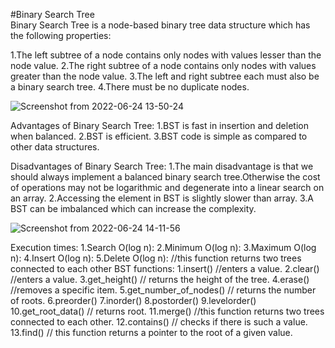#Binary Search Tree<br />
Binary Search Tree is a node-based binary tree data structure which has the following properties: 

1.The left subtree of a node contains only nodes with values lesser than the node value.
2.The right subtree of a node contains only nodes with values greater than the node value.
3.The left and right subtree each must also be a binary search tree. 
4.There must be no duplicate nodes.

![Screenshot from 2022-06-24 13-50-24](https://user-images.githubusercontent.com/104670251/175511507-48ad9686-6ac9-4c95-87fa-5597c9d37744.png)

Advantages of Binary Search Tree:
1.BST is fast in insertion and deletion when balanced.
2.BST is efficient.
3.BST code is simple as compared to other data structures.

Disadvantages of Binary Search Tree:
1.The main disadvantage is that we should always implement a balanced binary search tree.Otherwise the cost of operations may not be logarithmic and degenerate into a linear search on an array.
2.Accessing the element in BST is slightly slower than array.
3.A BST can be imbalanced which can increase the complexity.

![Screenshot from 2022-06-24 14-11-56](https://user-images.githubusercontent.com/104670251/175514722-dbed9e89-3654-4f09-9168-2cd5bc50b782.png)

Execution times:
1.Search	O(log n):
2.Minimum	O(log n):
3.Maximum	O(log n):
4.Insert	O(log n):
5.Delete	O(log n):
//this function returns two trees connected to each other
BST functions:
1.insert() //enters a value.
2.clear() //enters a value.
3.get_height() // returns the height of the tree.
4.erase() //removes a specific item.
5.get_number_of_nodes() // returns the number of roots.
6.preorder()
7.inorder()
8.postorder()
9.levelorder()
10.get_root_data() // returns root.
11.merge() //this function returns two trees connected to each other.
12.contains() // checks if there is such a value.
13.find() // this function returns a pointer to the root of a given value.
